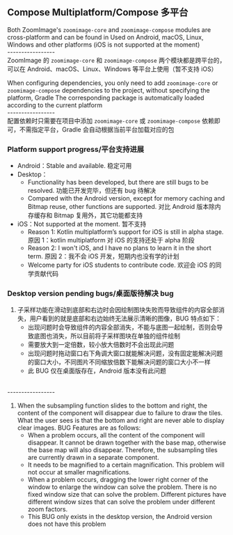## Compose Multiplatform/Compose 多平台

Both ZoomImage's `zoomimage-core` and `zoomimage-compose` modules are cross-platform and can be
found in
Used on Android, macOS, Linux, Windows and other platforms (iOS is not supported at the moment)
<br>-----------------</br>
ZoomImage 的 `zoomimage-core` 和 `zoomimage-compose` 两个模块都是跨平台的，可以在
Android、macOS、Linux、Windows 等平台上使用（暂不支持 iOS）

When configuring dependencies, you only need to add `zoomimage-core` or `zoomimage-compose`
dependencies to the project, without specifying the platform, Gradle The corresponding package is
automatically loaded according to the current platform
<br>-----------------</br>
配置依赖时只需要在项目中添加 `zoomimage-core` 或 `zoomimage-compose` 依赖即可，不需指定平台，Gradle
会自动根据当前平台加载对应的包

### Platform support progress/平台支持进展

* Android：Stable and available. 稳定可用
* Desktop：
    * Functionality has been developed, but there are still bugs to be resolved. 功能已开发完毕，但还有
      bug 待解决
    * Compared with the Android version, except for memory caching and Bitmap reuse, other functions
      are supported. 对比 Android 版本除内存缓存和 Bitmap 复用外，其它功能都支持
* iOS：Not supported at the moment. 暂不支持
    * Reason 1: Kotlin multiplatform’s support for iOS is still in alpha stage. 原因 1：kotlin
      multiplatform 对 iOS 的支持还处于 alpha 阶段
    * Reason 2: I won't iOS, and I have no plans to learn it in the short term. 原因 2：我不会 iOS
      开发，短期内也没有学的计划
    * Welcome party for iOS students to contribute code. 欢迎会 iOS 的同学贡献代码

### Desktop version pending bugs/桌面版待解决 bug

1. 子采样功能在滑动到底部和右边时会因绘制图块失败而导致组件的内容全部消失，用户看到的就是底部和右边始终无法展示清晰的图像，BUG
   特点如下：
    * 出现问题时会导致组件的内容全部消失，不能与底图一起绘制，否则会导致底图也消失，所以目前将子采样图块在单独的组件绘制
    * 需要放大到一定倍数，较小放大倍数时不会出现此问题
    * 出现问题时拖动窗口右下角调大窗口就能解决问题，没有固定能解决问题的窗口大小，不同图片不同缩放倍数下能解决问题的窗口大小不一样
    * 此 BUG 仅在桌面版存在，Android 版本没有此问题

<br>-----------------</br>

1. When the subsampling function slides to the bottom and right, the content of the component will
   disappear due to failure to draw the tiles. What the user sees is that the bottom and right are
   never able to display clear images. BUG
   Features are as follows:
    * When a problem occurs, all the content of the component will disappear. It cannot be drawn
      together with the base map, otherwise the base map will also disappear. Therefore, the
      subsampling tiles are currently drawn in a separate component.
    * It needs to be magnified to a certain magnification. This problem will not occur at smaller
      magnifications.
    * When a problem occurs, dragging the lower right corner of the window to enlarge the window can
      solve the problem. There is no fixed window size that can solve the problem. Different
      pictures have different window sizes that can solve the problem under different zoom factors.
    * This BUG only exists in the desktop version, the Android version does not have this problem